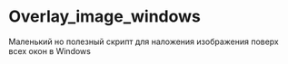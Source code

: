 # Overlay_image_windows
Маленький но полезный скрипт для наложения изображения поверх всех окон в Windows
